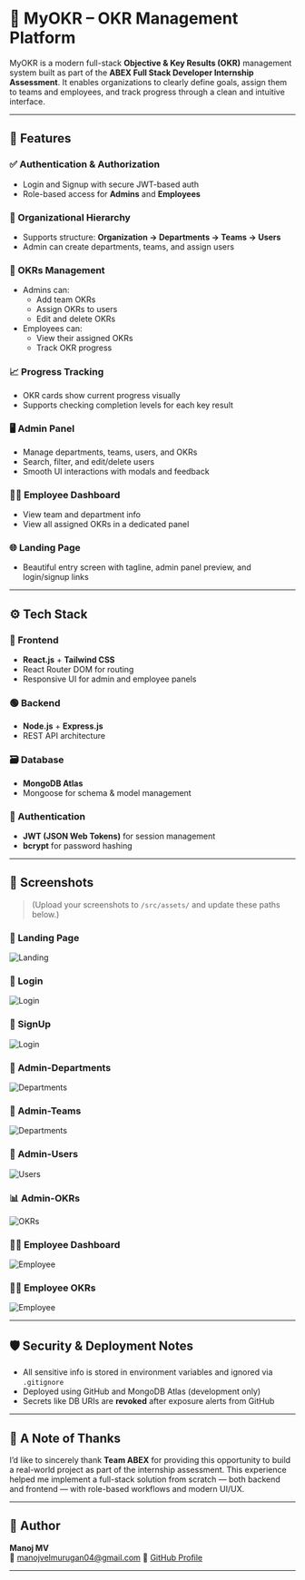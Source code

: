 # 🚀 MyOKR – OKR Management Platform

MyOKR is a modern full-stack **Objective & Key Results (OKR)** management system built as part of the **ABEX Full Stack Developer Internship Assessment**. It enables organizations to clearly define goals, assign them to teams and employees, and track progress through a clean and intuitive interface.

---

## 🧩 Features

### ✅ Authentication & Authorization
- Login and Signup with secure JWT-based auth
- Role-based access for **Admins** and **Employees**

### 🏢 Organizational Hierarchy
- Supports structure: **Organization → Departments → Teams → Users**
- Admin can create departments, teams, and assign users

### 🎯 OKRs Management
- Admins can:
  - Add team OKRs
  - Assign OKRs to users
  - Edit and delete OKRs
- Employees can:
  - View their assigned OKRs
  - Track OKR progress

### 📈 Progress Tracking
- OKR cards show current progress visually
- Supports checking completion levels for each key result

### 🖥️ Admin Panel
- Manage departments, teams, users, and OKRs
- Search, filter, and edit/delete users
- Smooth UI interactions with modals and feedback

### 👨‍💼 Employee Dashboard
- View team and department info
- View all assigned OKRs in a dedicated panel

### 🌐 Landing Page
- Beautiful entry screen with tagline, admin panel preview, and login/signup links

---

## ⚙️ Tech Stack

### 🔵 Frontend
- **React.js** + **Tailwind CSS**
- React Router DOM for routing
- Responsive UI for admin and employee panels

### 🟢 Backend
- **Node.js** + **Express.js**
- REST API architecture

### 🗃️ Database
- **MongoDB Atlas**
- Mongoose for schema & model management

### 🔐 Authentication
- **JWT (JSON Web Tokens)** for session management
- **bcrypt** for password hashing

---

## 📸 Screenshots

> (Upload your screenshots to `/src/assets/` and update these paths below.)

### 🌟 Landing Page  
![Landing](./myokr-client/src/assets/landing.png)

### 🔐 Login  
![Login](./myokr-client/src/assets/login.png)

### 🔐 SignUp  
![Login](./myokr-client/src/assets/signup.png)

### 🏢 Admin-Departments  
![Departments](./myokr-client/src/assets/admin_departments.png)

### 🏢 Admin-Teams  
![Departments](./myokr-client/src/assets/admin_teams.png)

### 👥 Admin-Users  
![Users](./myokr-client/src/assets/admin_users.png)

### 📊 Admin-OKRs  
![OKRs](./myokr-client/src/assets/admin_okrs.png)

### 👨‍💼 Employee Dashboard  
![Employee](./myokr-client/src/assets/employee_dashboard.png)

### 👨‍💼 Employee OKRs  
![Employee](./myokr-client/src/assets/employee_okrs.png)

---

## 🛡️ Security & Deployment Notes

- All sensitive info is stored in environment variables and ignored via `.gitignore`
- Deployed using GitHub and MongoDB Atlas (development only)
- Secrets like DB URIs are **revoked** after exposure alerts from GitHub

---

## 🙏 A Note of Thanks

I’d like to sincerely thank **Team ABEX** for providing this opportunity to build a real-world project as part of the internship assessment. This experience helped me implement a full-stack solution from scratch — both backend and frontend — with role-based workflows and modern UI/UX.

---

## 👤 Author

**Manoj MV**  
📧 manojvelmurugan04@gmail.com 
🔗 [GitHub Profile](https://github.com/Manoj-velmurugan)

---


